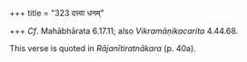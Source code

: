 +++
title = "323 दत्त्वा धनम्"

+++
*Cf*. Mahābhārata 6.17.11; also *Vikramāṇikacarita* 4.44.68.

This verse is quoted in *Rājanītiratnākara* (p. 40a).


